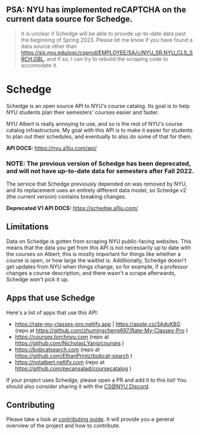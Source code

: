 ## PSA: NYU has implemented reCAPTCHA on the current data source for Schedge.
> It is unclear if Schedge will be able to provide up-to-date data past the beginning of Spring 2023.
> Please let me know if you have found a data source other than https://sis.nyu.edu/psc/csprod/EMPLOYEE/SA/c/NYU_SR.NYU_CLS_SRCH.GBL,
> and if so, I can try to rebuild the scraping code to accomodate it.

# Schedge
Schedge is an open source API to NYU's course catalog. Its goal is to help
NYU students plan their semesters' courses easier and faster.

NYU Albert is really annoying to use, and so is the rest of NYU's course catalog
infrastructure. My goal with this API is to make it easier for students to plan
out their schedules, and eventually to also do some of that for them.

**API DOCS:** https://nyu.a1liu.com/api/

### NOTE: The previous version of Schedge has been deprecated, and will not have up-to-date data for semesters after Fall 2022.
The service that Schedge previously depended on was removed by NYU, and its
replacement uses an entirely different data model,
so Schedge v2 (the current version) contains breaking changes.

**Deprecated V1 API DOCS:** https://schedge.a1liu.com/

## Limitations
Data on Schedge is gotten from scraping NYU public-facing websites. This means that
the data you get from this API is not necessarily up to date with the courses on
Albert; this is mostly important for things like whether a course is open, or how
large the waitlist is. Additionally, Schedge doesn't get updates from NYU when things
change, so for example, if a professor changes a course description, and there wasn't
a scrape afterwards, Schedge won't pick it up.

## Apps that use Schedge
Here's a list of apps that use this API:

- https://rate-my-classes-pro.netlify.app | https://apple.co/3AduK8G (repo at https://github.com/zhumingcheng697/Rate-My-Classes-Pro )
- https://courses.torchnyu.com (repo at https://github.com/NicholasLYang/courses )
- https://bobcatsearch.com (repo at https://github.com/EthanPrintz/bobcat-search )
- https://notalbert.netlify.com (repo at https://github.com/pecansalad/coursecatalog )

If your project uses Schedge, please open a PR and add it to this list! You should also consider sharing
it with the [CS@NYU Discord](https://discord.com/channels/744646258819596418/744669404373188659).

## Contributing
Please take a look at [contributing guide](docs/CONTRIBUTING.md). It will provide
you a general overview of the project and how to contribute.
